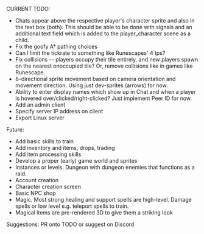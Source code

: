 CURRENT TODO:
- Chats appear above the respective player's character sprite and also in the text box (both). This should be able to be done with signals and an additional text field which is added to the player_character scene as a child.
- Fix the goofy A* pathing choices
- Can I limit the tickrate to something like Runescapes' 4 tps?
- Fix collisions -- players occupy their tile entirely, and new players spawn on the nearest onoccupied tile? Or, remove collisions like in games like Runescape.
- 8-directional sprite movement based on camera orientation and movement direction. Using just dev-sprites (arrows) for now.
- Ability to enter display names which show up in Chat and when a player is hovered over/clicked/right-clicked? Just implement Peer ID for now.
- Add an admin client
- Specify server IP address on client
- Export Linux server

Future:
- Add basic skills to train
- Add inventory and items, drops, trading
- Add item processing skills
- Develop a proper (early) game world and sprites
- Instances or levels. Dungeon with dungeon enemies that functions as a raid.
- Account creation
- Character creation screen
- Basic NPC shop
- Magic. Most strong healing and support spells are high-level. Damage spells or low level e.g. teleport spells to train.
- Magical items are pre-rendered 3D to give them a striking look

Suggestions: PR onto TODO or suggest on Discord
